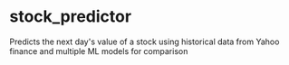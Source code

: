 # stock_predictor
Predicts the next day's value of a stock using historical data from Yahoo finance and multiple ML models for comparison
